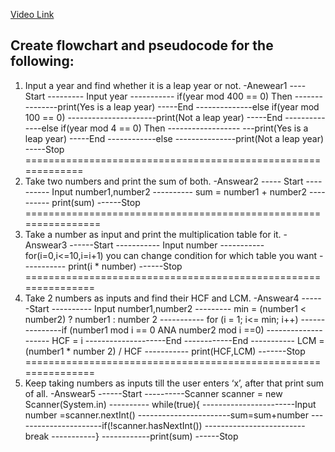 [Video Link](https://youtu.be/lhELGQAV4gg)

## Create flowchart and pseudocode for the following:

1. Input a year and find whether it is a leap year or not.
-Anewear1
---- Start
--------- Input year
----------- if(year mod 400 == 0) Then
---------------print(Yes is a leap year)
-----End
--------------else if(year mod 100 == 0)
----------------------print(Not a leap year)
-----End
--------------else if(year mod 4 == 0) Then 
------------------ ---print(Yes is a leap year)
-----End
------------else 
---------------print(Not a leap year)
-----Stop
=============================================================
2. Take two numbers and print the sum of both.
-Answear2
----- Start
---------- Input number1,number2
---------- sum = number1 + number2
---------- print(sum)
------Stop
================================================================
3. Take a number as input and print the multiplication table for it.
-Answear3
------Start
----------- Input number
----------- for(i=0,i<=10,i=i+1) you can change condition for which table you want
----------- print(i * number)
------Stop
===============================================================
4. Take 2 numbers as inputs and find their HCF and LCM.
-Answear4
------Start
---------- Input number1,number2
---------   min = (number1 < number2) ? number1 : number 2
----------- for (i = 1; i<= min; i++)
---------------if (number1 mod i == 0 ANA number2 mod i ==0)
-------------------- HCF = i
--------------------End
------------End
----------- LCM =(number1 * number 2) / HCF
----------- print(HCF,LCM)
-------Stop
===============================================================
5. Keep taking numbers as inputs till the user enters ‘x’, after that print sum of all.
-Answear5
------Start
----------Scanner scanner = new Scanner(System.in)
---------- while(true){
-----------------------Input number =scanner.nextInt()
-----------------------sum=sum+number
----------------------if(!scanner.hasNextInt())
-------------------------break
-----------}
------------print(sum)
------Stop

